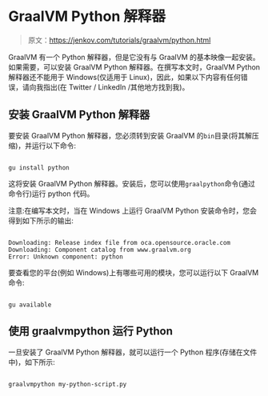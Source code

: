 # GraalVM Python 解释器

> 原文：<https://jenkov.com/tutorials/graalvm/python.html>

GraalVM 有一个 Python 解释器，但是它没有与 GraalVM 的基本映像一起安装。如果需要，可以安装 GraalVM Python 解释器。在撰写本文时，GraalVM Python 解释器还不能用于 Windows(仅适用于 Linux)，因此，如果以下内容有任何错误，请向我指出(在 Twitter / LinkedIn /其他地方找到我)。

## 安装 GraalVM Python 解释器

要安装 GraalVM Python 解释器，您必须转到安装 GraalVM 的`bin`目录(将其解压缩)，并运行以下命令:

```

gu install python

```

这将安装 GraalVM Python 解释器。安装后，您可以使用`graalpython`命令(通过命令行)运行 python 代码。

注意:在编写本文时，当在 Windows 上运行 GraalVM Python 安装命令时，您会得到如下所示的输出:

```

Downloading: Release index file from oca.opensource.oracle.com
Downloading: Component catalog from www.graalvm.org
Error: Unknown component: python

```

要查看您的平台(例如 Windows)上有哪些可用的模块，您可以运行以下 GraalVM 命令:

```

gu available

```

## 使用 graalvmpython 运行 Python

一旦安装了 GraalVM Python 解释器，就可以运行一个 Python 程序(存储在文件中)，如下所示:

```

graalvmpython my-python-script.py

```
